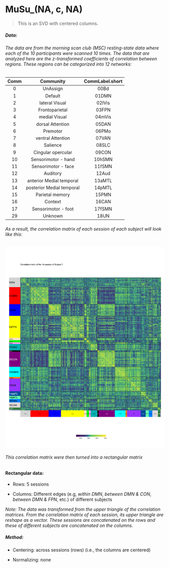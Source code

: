 MuSu\_(NA, c, NA)
================

> This is an SVD with centered
columns.

##### Data:

###### The data are from the morning scan club (MSC) resting-state data where each of the 10 participants were scanned 10 times. The data that are analyzed here are the z-transformed coefficients of correlation between regions. These regions can be categorized into 12 networks:

| Comm |         Community         | CommLabel.short |
| :--: | :-----------------------: | :-------------: |
|  0   |         UnAssign          |      00Bd       |
|  1   |          Default          |      01DMN      |
|  2   |      lateral Visual       |     02lVis      |
|  3   |      Frontoparietal       |      03FPN      |
|  4   |       medial Visual       |     04mVis      |
|  5   |     dorsal Attention      |      05DAN      |
|  6   |         Premotor          |      06PMo      |
|  7   |     ventral Attention     |      07VAN      |
|  8   |         Salience          |      08SLC      |
|  9   |    Cingular opercular     |      09CON      |
|  10  |    Sensorimotor - hand    |     10hSMN      |
|  11  |    Sensorimotor - face    |     11fSMN      |
|  12  |         Auditory          |      12Aud      |
|  13  | anterior Medial temporal  |     13aMTL      |
|  14  | posterior Medial temporal |     14pMTL      |
|  15  |      Parietal memory      |      15PMN      |
|  16  |          Context          |      16CAN      |
|  17  |    Sensorimotor - foot    |     17fSMN      |
|  29  |          Unknown          |      18UN       |

###### As a result, the correlation matrix of each session of each subject will look like this:

![](MuSu__NA,_c,_NA__files/figure-gfm/data-1.png)<!-- -->

###### This correlation matrix were then turned into a rectangular matrix

#### Rectangular data:

  - Rows: 5 sessions

  - Columns: Different edges (e.g, *within DMN*, *between DMN & CON*,
    *between DMN & FPN*, etc.) of different subjects

*Note: The data was transformed from the upper triangle of the
correlation matrices. From the correlation matrix of each session, its
upper triangle are reshape as a vector. These sessions are concatenated
on the rows and these of different subjects are concatenated on the
columns.*

##### Method:

  - Centering: across sessions (rows) (i.e., the columns are centered)

  - Normalizing: none
